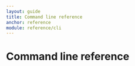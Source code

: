 ```yaml
---
layout: guide
title: Command line reference
anchor: reference
module: reference/cli
---
```


# Command line reference
